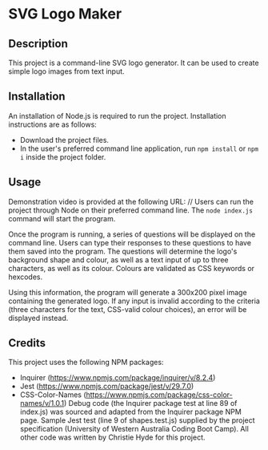 # SVG Logo Maker
## Description
This project is a command-line SVG logo generator. It can be used to create simple logo images from text input.

## Installation
An installation of Node.js is required to run the project.
Installation instructions are as follows:
- Download the project files.
- In the user's preferred command line application, run `npm install` or `npm i` inside the project folder.

## Usage
Demonstration video is provided at the following URL: //
Users can run the project through Node on their preferred command line. The `node index.js` command will start the program.

Once the program is running, a series of questions will be displayed on the command line. Users can type their responses to these questions to have them saved into the program. The questions will determine the logo's background shape and colour, as well as a text input of up to three characters, as well as its colour. Colours are validated as CSS keywords or hexcodes.

Using this information, the program will generate a 300x200 pixel image containing the generated logo. If any input is invalid according to the criteria (three characters for the text, CSS-valid colour choices), an error will be displayed instead.

## Credits
This project uses the following NPM packages:
- Inquirer (https://www.npmjs.com/package/inquirer/v/8.2.4)
- Jest (https://www.npmjs.com/package/jest/v/29.7.0)
- CSS-Color-Names (https://www.npmjs.com/package/css-color-names/v/1.0.1)
Debug code (the Inquirer package test at line 89 of index.js) was sourced and adapted from the Inquirer package NPM page.
Sample Jest test (line 9 of shapes.test.js) supplied by the project specification (University of Western Australia Coding Boot Camp).
All other code was written by Christie Hyde for this project.